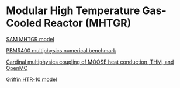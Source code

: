 # Modular High Temperature Gas-Cooled Reactor (MHTGR)

[SAM MHTGR model](mhtgr/index.md)

[PBMR400 multiphysics numerical benchmark](pbmr/index.md)

[Cardinal multiphysics coupling of MOOSE heat conduction, THM, and OpenMC](assembly/index.md)

[Griffin HTR-10 model](htr-10/index.md)
